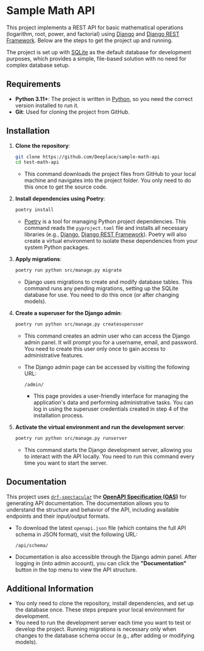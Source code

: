# Sample Math API

This project implements a REST API for basic mathematical operations (logarithm, root, power, and factorial) using [Django](https://www.djangoproject.com/) and [Django REST Framework](https://www.django-rest-framework.org/). Below are the steps to get the project up and running.

The project is set up with [SQLite](https://www.sqlite.org/index.html) as the default database for development purposes, which provides a simple, file-based solution with no need for complex database setup.

## Requirements

- **Python 3.11+**: The project is written in [Python](https://www.python.org/doc/), so you need the correct version installed to run it.
- **Git**: Used for cloning the project from GitHub.

## Installation

1. **Clone the repository**:
    ```bash
    git clone https://github.com/Deeplace/sample-math-api
    cd test-math-api
    ```
    - This command downloads the project files from GitHub to your local machine and navigates into the project folder. You only need to do this once to get the source code.

2. **Install dependencies using Poetry**:
    ```bash
    poetry install
    ```
    - [Poetry](https://python-poetry.org/) is a tool for managing Python project dependencies. This command reads the `pyproject.toml` file and installs all necessary libraries (e.g., [Django](https://pypi.org/project/Django/), [Django REST Framework](https://pypi.org/project/djangorestframework/)). Poetry will also create a virtual environment to isolate these dependencies from your system Python packages.

3. **Apply migrations**:
    ```bash
    poetry run python src/manage.py migrate
    ```
    - Django uses migrations to create and modify database tables. This command runs any pending migrations, setting up the SQLite database for use. You need to do this once (or after changing models).

4. **Create a superuser for the Django admin**:
    ```bash
    poetry run python src/manage.py createsuperuser
    ```
    - This command creates an admin user who can access the Django admin panel. It will prompt you for a username, email, and password. You need to create this user only once to gain access to administrative features.
    - The Django admin page can be accessed by visiting the following URL:
        ```
        /admin/
        ```

        - This page provides a user-friendly interface for managing the application's data and performing administrative tasks. You can log in using the superuser credentials created in step 4 of the installation process.

5. **Activate the virtual environment and run the development server**:
    ```bash
    poetry run python src/manage.py runserver
    ```
    - This command starts the Django development server, allowing you to interact with the API locally. You need to run this command every time you want to start the server.

## Documentation

This project uses [`drf-spectacular`](https://drf-spectacular.readthedocs.io/en/latest/readme.html) the [**OpenAPI Specification (OAS)**](https://swagger.io/specification/) for generating API documentation. The documentation allows you to understand the structure and behavior of the API, including available endpoints and their input/output formats.

- To download the latest `openapi.json` file (which contains the full API schema in JSON format), visit the following URL:
    ```
    /api/schema/
    ```
- Documentation is also accessible through the Django admin panel. After logging in (into admin account), you can click the **"Documentation"** button in the top menu to view the API structure.

## Additional Information

- You only need to clone the repository, install dependencies, and set up the database once. These steps prepare your local environment for development.
- You need to run the development server each time you want to test or develop the project. Running migrations is necessary only when changes to the database schema occur (e.g., after adding or modifying models).
